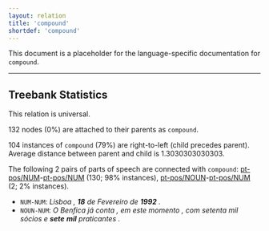 ```yaml
---
layout: relation
title: 'compound'
shortdef: 'compound'
---
```


This document is a placeholder for the language-specific documentation
for `compound`.

--------------------------------------------------------------------------------

## Treebank Statistics

This relation is universal.

132 nodes (0%) are attached to their parents as `compound`.

104 instances of `compound` (79%) are right-to-left (child precedes parent).
Average distance between parent and child is 1.3030303030303.

The following 2 pairs of parts of speech are connected with `compound`: [pt-pos/NUM]()-[pt-pos/NUM]() (130; 98% instances), [pt-pos/NOUN]()-[pt-pos/NUM]() (2; 2% instances).

* `NUM-NUM`: _Lisboa , <b>18</b> de Fevereiro de <b>1992</b> ._
* `NOUN-NUM`: _O Benfica já conta , em este momento , com setenta mil sócios e <b>sete</b> <b>mil</b> praticantes ._

